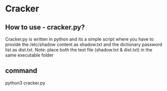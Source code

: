 # Cracker

## How to use - cracker.py?

Cracker.py is written in python and its a simple script where you have to provide the /etc/shadow content as shadow.txt and the dictionary password list as dist.txt.
Note: place both the text file (shadow.txt & dist.txt) in the same executable folder

## command

python3 cracker.py

